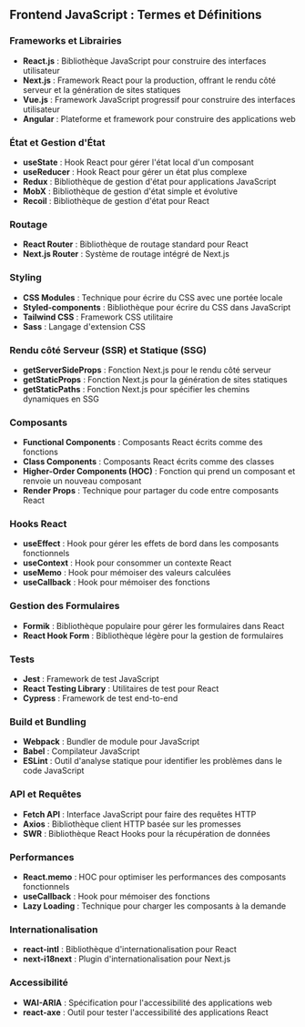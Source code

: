 ## Frontend JavaScript : Termes et Définitions

### Frameworks et Librairies

- **React.js** : Bibliothèque JavaScript pour construire des interfaces utilisateur
- **Next.js** : Framework React pour la production, offrant le rendu côté serveur et la génération de sites statiques
- **Vue.js** : Framework JavaScript progressif pour construire des interfaces utilisateur
- **Angular** : Plateforme et framework pour construire des applications web

### État et Gestion d'État

- **useState** : Hook React pour gérer l'état local d'un composant
- **useReducer** : Hook React pour gérer un état plus complexe
- **Redux** : Bibliothèque de gestion d'état pour applications JavaScript
- **MobX** : Bibliothèque de gestion d'état simple et évolutive
- **Recoil** : Bibliothèque de gestion d'état pour React

### Routage

- **React Router** : Bibliothèque de routage standard pour React
- **Next.js Router** : Système de routage intégré de Next.js

### Styling

- **CSS Modules** : Technique pour écrire du CSS avec une portée locale
- **Styled-components** : Bibliothèque pour écrire du CSS dans JavaScript
- **Tailwind CSS** : Framework CSS utilitaire
- **Sass** : Langage d'extension CSS

### Rendu côté Serveur (SSR) et Statique (SSG)

- **getServerSideProps** : Fonction Next.js pour le rendu côté serveur
- **getStaticProps** : Fonction Next.js pour la génération de sites statiques
- **getStaticPaths** : Fonction Next.js pour spécifier les chemins dynamiques en SSG

### Composants

- **Functional Components** : Composants React écrits comme des fonctions
- **Class Components** : Composants React écrits comme des classes
- **Higher-Order Components (HOC)** : Fonction qui prend un composant et renvoie un nouveau composant
- **Render Props** : Technique pour partager du code entre composants React

### Hooks React

- **useEffect** : Hook pour gérer les effets de bord dans les composants fonctionnels
- **useContext** : Hook pour consommer un contexte React
- **useMemo** : Hook pour mémoiser des valeurs calculées
- **useCallback** : Hook pour mémoiser des fonctions

### Gestion des Formulaires

- **Formik** : Bibliothèque populaire pour gérer les formulaires dans React
- **React Hook Form** : Bibliothèque légère pour la gestion de formulaires

### Tests

- **Jest** : Framework de test JavaScript
- **React Testing Library** : Utilitaires de test pour React
- **Cypress** : Framework de test end-to-end

### Build et Bundling

- **Webpack** : Bundler de module pour JavaScript
- **Babel** : Compilateur JavaScript
- **ESLint** : Outil d'analyse statique pour identifier les problèmes dans le code JavaScript

### API et Requêtes

- **Fetch API** : Interface JavaScript pour faire des requêtes HTTP
- **Axios** : Bibliothèque client HTTP basée sur les promesses
- **SWR** : Bibliothèque React Hooks pour la récupération de données

### Performances

- **React.memo** : HOC pour optimiser les performances des composants fonctionnels
- **useCallback** : Hook pour mémoiser des fonctions
- **Lazy Loading** : Technique pour charger les composants à la demande

### Internationalisation

- **react-intl** : Bibliothèque d'internationalisation pour React
- **next-i18next** : Plugin d'internationalisation pour Next.js

### Accessibilité

- **WAI-ARIA** : Spécification pour l'accessibilité des applications web
- **react-axe** : Outil pour tester l'accessibilité des applications React
